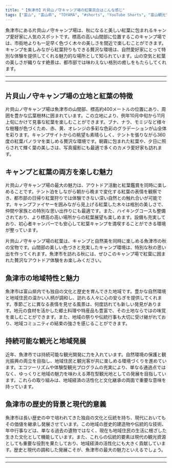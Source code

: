 ```yaml
---
title: "【魚津市】片貝山ノ守キャンプ場の紅葉具合はこんな感じ"
tags: ["富山", "富山県", "TOYAMA", "#shorts", "YouTube Shorts", "富山観光", "富山旅行", "北陸観光", "魚津市", "ほたるいか", "県東部", "富山県の観光スポット", "富山県でおすすめの場所", "富山県の見どころ"]
---
```


魚津市にある片貝山ノ守キャンプ場は、秋になると美しい紅葉に包まれるキャンプ愛好家に人気のスポットです。標高の高い山間部に位置するこのキャンプ場では、市街地よりも一足早く色づく木々の美しさを間近で楽しむことができます。キャンプを楽しみながら紅葉狩りもできる贅沢な環境は、自然愛好家にとって特別な体験を提供してくれる魅力的な場所として知られています。山の空気と紅葉の美しさが織りなす絶景は、都市部では味わえない格別の癒しをもたらしてくれます。

---

<!-- 🎥 YouTube動画埋め込み -->
<!-- No YouTube URL provided -->

---

## 片貝山ノ守キャンプ場の立地と紅葉の特徴

片貝山ノ守キャンプ場は魚津市の山間部、標高約400メートルの位置にあり、周囲を豊かな広葉樹林に囲まれています。この立地により、例年10月中旬から11月上旬にかけて見事な紅葉を楽しむことができます。ブナ、ナラ、モミジなど様々な樹種が色づくため、赤、黄、オレンジの多彩な色彩のグラデーションが山全体を彩ります。キャンプサイトからの眺望も素晴らしく、テントを張りながら360度の紅葉パノラマを楽しめる贅沢な環境です。朝霧に包まれた紅葉や、夕日に照らされて輝く葉の美しさは、写真撮影にも最適で多くのカメラ愛好家も訪れます。

## キャンプと紅葉の両方を楽しむ魅力

片貝山ノ守キャンプ場の最大の魅力は、アウトドア活動と紅葉鑑賞を同時に楽しめることです。テント泊をしながら朝から晩まで変化する紅葉の表情を観察でき、都市部の日帰り紅葉狩りでは体験できない深い自然との触れ合いが可能です。キャンプファイヤーを囲みながら見上げる紅葉した木々は格別の美しさで、仲間や家族との特別な思い出作りにも最適です。また、ハイキングコースも整備されており、より標高の高い場所からの紅葉展望も楽しめます。設備も充実しており、初心者キャンパーでも安心して紅葉キャンプを満喫することができる環境が整っています。

片貝山ノ守キャンプ場の紅葉は、キャンプと自然美を同時に楽しめる魚津市の秋の宝物です。山間部の美しい色づきと充実したキャンプ環境は、特別な秋の思い出を作ってくれます。魚津市を訪れる秋には、ぜひこのキャンプ場で紅葉に囲まれた贅沢なアウトドア体験をお楽しみください。

## 魚津市の地域特性と魅力

魚津市は富山県内でも独自の文化と歴史を育んできた地域です。豊かな自然環境と地域住民の温かい人柄が調和し、訪れる人々に心の安らぎを提供してくれます。季節ごとに異なる表情を見せる風景は、何度訪れても新しい発見があります。地元の食材を活かした郷土料理や特産品も豊富で、その土地ならではの味覚を楽しむことができます。また、地域の祭りや伝統行事も大切に受け継がれており、地域コミュニティの結束の強さを感じることができます。

## 持続可能な観光と地域発展

近年、魚津市では持続可能な観光開発に力を入れています。自然環境の保護と観光振興の両立を目指し、地域住民と観光客が共に楽しめる環境づくりを進めています。エコツーリズムや体験型観光プログラムの充実により、単なる通過点ではなく、ゆっくりと地域の魅力を味わえる滞在型観光地としての発展を目指しています。これらの取り組みは、地域経済の活性化と文化継承の両面で重要な意味を持っています。

## 魚津市の歴史的背景と現代的意義

魚津市は長い歴史の中で培われてきた独自の文化と伝統を持ち、現代においてもその価値を継承し発展させています。この地域の歴史的建造物や伝統的な技術、年中行事などは、単なる過去の遺物ではなく、現在も地域住民の生活に根ざした生きた文化として機能しています。また、これらの伝統的要素は現代の観光資源としても重要な役割を果たしており、地域経済の活性化にも大きく貢献しています。歴史と現代の調和した発展こそが、魚津市の最大の魅力といえるでしょう。

---

<!-- 🗺 Googleマップ（自動表示: page.tsxで地域名から自動生成） -->

<!-- 📍 宿泊リンク（自動表示: page.tsxで地域別リンクを自動生成）
     - タイトルから地域名を抽出
     - JTB / 楽天トラベル / じゃらん / 一休.com 対応
     - 環境変数でプロバイダー切替可能
-->

<!-- 📚 関連記事（自動表示: page.tsxで同カテゴリから2件自動選択） -->

<!-- 🏷️ タグ（自動表示: page.tsxで記事最下部に自動配置） -->

---

<!--
【記事文字数ルール】
- 基本文字数: 最低1000文字以上
- 推奨文字数: 1000〜1500文字（スマホ読みやすさ最優先）
- 上限なし: 情報量的に必要な場合は1500文字や2000文字を超えても良い
- 判断基準: 読者にとって価値ある情報を過不足なく提供できる文字数

【記事構成の最終形】
1. タイトル・動画・本文
2. まとめ
3. Googleマップ（見出しなし、マップのみ自動表示）
4. **宿泊リンク（地域別自動生成）** ← 2025年10月7日追加
5. 関連記事（H3、同カテゴリから2件自動選択）
6. タグ（記事最下部に自動表示）
7. ナビゲーションボタン

【宿泊リンクシステム仕様】
- タイトルから地域名を自動抽出（【〇〇市】形式優先）
- 北陸地方地域辞書: 富山/石川/福井の主要都市対応
- 対応プロバイダー: JTB（既定）/ 楽天トラベル / じゃらん / 一休.com
- 環境変数で切替: NEXT_PUBLIC_DEFAULT_TRAVEL_PROVIDER
- URLテンプレート: 地域名自動エンコード + アフィリエイトID挿入
- 配置位置: Googleマップ直後、関連記事より前

【自動生成セクション】
※以下はpage.tsxで自動生成されるため、記事本文には含めない
- Googleマップ: タイトル【】内の地域名から生成
- 宿泊リンク: 地域名抽出 → Deeplink生成 → スタイル適用
- 関連記事: 同カテゴリから2件を自動選択・リンク化
- タグ: 記事データから最下部に自動配置

【削除済みセクション】
※アクセス方法・周辺情報・公式リンクセクションは不要（2025年10月5日削除）

【AdSense・アフィリエイト】
- Google AdSense: 全ページ自動読み込み（layout.tsx）
- アフィリエイトスクリプト: AffilScript（layout.tsx）
- data-affil属性での動的リンク変換機能あり（現在は宿泊リンクで代替）

【最終更新】2025年10月7日 - 地域別宿泊リンク自動生成システム実装
-->
